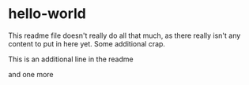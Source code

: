 # hello-world
This readme file doesn't really do all that much, as there really isn't any content to put in here yet. Some additional crap.

This is an additional line in the readme

and one more
